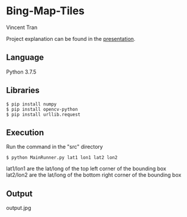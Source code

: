# Bing-Map-Tiles  
Vincent Tran  
  
Project explanation can be found in the [presentation](docs/Aerial_Satellite%20Imagery%20Retrieval.pdf).

## Language  
Python 3.7.5

## Libraries  
```
$ pip install numpy  
$ pip install opencv-python  
$ pip install urllib.request  
```

## Execution  
Run the command in the "src" directory
```
$ python MainRunner.py lat1 lon1 lat2 lon2
```
lat1/lon1 are the lat/long of the top left corner of the bounding box  
lat2/lon2 are the lat/long of the bottom right corner of the bounding box  

## Output  
output.jpg